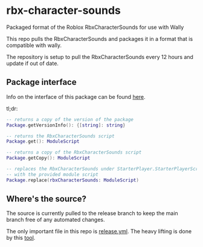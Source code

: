 # rbx-character-sounds
Packaged format of the Roblox RbxCharacterSounds for use with Wally

This repo pulls the RbxCharacterSounds and packages it in a format that is compatible with wally.

The repository is setup to pull the RbxCharacterSounds every 12 hours and update if out of date.

## Package interface

Info on the interface of this package can be found [here](https://github.com/UpliftGames/pull-player-scripts/blob/main/cli/PlayerScripts/RbxCharacterSounds/README.md).

tl;dr:

```Lua
-- returns a copy of the version of the package
Package.getVersionInfo(): {[string]: string}

-- returns the RbxCharacterSounds script
Package.get(): ModuleScript

-- returns a copy of the RbxCharacterSounds script
Package.getCopy(): ModuleScript

-- replaces the RbxCharacterSounds under StarterPlayer.StarterPlayerScripts 
-- with the provided module script
Package.replace(rbxCharacterSounds: ModuleScript)
```

## Where's the source?

The source is currently pulled to the release branch to keep the main branch free of any automated changes.

The only important file in this repo is [release.yml](.github/workflows/release.yml). The heavy lifting is done by this [tool](https://github.com/UpliftGames/pull-player-scripts).